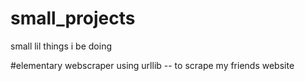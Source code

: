 # small_projects
small lil things i be doing


#elementary webscraper 
using urllib -- to scrape my friends website

